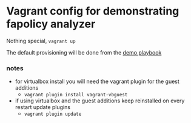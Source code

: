 # Vagrant config for demonstrating fapolicy analyzer

Nothing special, `vagrant up`

The default provisioning will be done from the [demo playbook](../demo)

### notes
- for virtualbox install you will need the vagrant plugin for the guest additions
  - `vagrant plugin install vagrant-vbguest`
- if using virtualbox and the guest additions keep reinstalled on every restart update plugins
  - `vagrant plugin update` 
